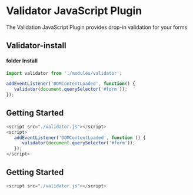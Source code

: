 # Validator JavaScript Plugin
The Validation JavaScript Plugin provides drop-in validation for your forms

## Validator-install
#### folder Install
```js
import validator from './modules/validator';

addEventListener('DOMContentLoaded', function() {
   validator(document.querySelector('#form'));
});
```

## Getting Started
```js
<script src="./validator.js"></script>
<script>
   addEventListener('DOMContentLoaded', function () {
      validator(document.querySelector('#form'));
   });
</script>
```

## Getting Started
```js
<script src="./validator.js"></script>
```
